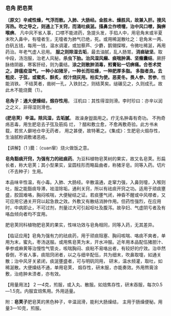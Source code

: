 ### 皂角   肥皂荚

**〔原文〕辛咸性燥，气浮而散。入肺、大肠经。金胜木、燥胜风，故兼入肝。搜风泻热。吹之导之，则通上下关窍，而涌吐痰涎。搐鼻立作喷嚏，治中风口噤，胸痹喉痹**。 凡中风不省人事，口噤不能进药，急提头发，手掐人中，用皂角末或半夏末吹入鼻中，有嚏者生，无嚏者为肺气已绝，死。或用稀涎散吐之：皂角末一两、白矾五钱，每用一钱，温水调灌，或加藜芦、少麝，鹅翎探喉，令微吐稀涎，再用药治。年老气虚人忌用。 **服之则除湿去垢**，最去油腻，乱人肠胃。**消痰破坚**。取中段，汤泡服，治老人风秘。**杀虫下胎。治风湿风癩、痰喘肿满、坚癥囊结**。厥肝脉络阴器，寒客肝经，则为囊结。**涂之则散肿消毒，煎膏贴一切痹痛。合苍术焚之，辟瘟疫湿气，一种小如猪牙，一种长而枯燥，一种肥厚多脂。 多脂者良。去粗皮、子弦，或蜜炙、酥炙，绞汁烧灰用。柏实为使。恶麦冬。畏人参、苦参**。性能消铁。 不结荚者，凿树一孔，入铁封之，则结荚矣。缒碾见之，久则成孔。故此木不能烧爨（1）。

**皂角子：通大便燥结，煅存性用**。 汪机曰：其性得湿则滑。李时珍曰：亦辛以润之之义，非得湿则滑也。

**(肥皂荚）辛温。除风湿，去垢腻**。 故澡身盥面用之。疗无名肿毒有奇功。 不拘奇疡恶毒，用生肥皂去子弦及筋捣 烂，？醋和敷立愈，不愈再敷奇验。此方书未载，若贫人僻地仓卒无药者， 用之甚便，故特著之。《集成》：生肥皂火煅存性，生油腻粉调敷诸恶疮。

【讲解】（1 )爨：（cuan窜）烧火做饭之意。

**皂角豁痰开窍，为强有力的祛痰药**。为豆科植物皂荚树的果实，故又名皂荚。形扁长者，称大皂荚；其小型果实，呈圆柱形而略扁曲者，称猪牙皂。同等入药。切片（不去种子）生用。

本品味辛性温，有小毒。入肺、大肠经。辛散温通，走窜力强，入鼻则嚏，入喉则吐，服之能豁痰导滞，袪湿除垢，通利关窍，所以有祛痰开窍之功。适用于顽痰壅盛，胶固难咯，胸闷咳喘，大便秘结之证。若痰壅气闭，神昏不醒或中风噤者，又可应用它通关开窍以起急救之效。外敷又有散结消肿作用。但药性强烈，在应用时，中病即止，不可过剂，剂量过大可引起呕吐及腹泻。故孕妇、气虚阴亏者及有咯血倾向者均不宜用。

肥皂荚同科植物肥皂荚的果实，性味功效与皂角相同，同等入药，无其差异。

【临证应用】皂角为强有力的祛痰药，用于顽痰阻塞、胸闷咳喘、咯痰不爽者，单用为末，蜜丸，枣汤送服。或用焦皂荚为末，开水冲服。近年用本品配伍猪胆汁、拳参或麻黄等治慢性气管炎，咳喘胸闷、痰粘不易咯出者，有较好的疗效。治卒然昏倒，不省人事，痰阻窍闭者，以之与细辛配伍，共为细末，吹鼻取嚏，如通关散；治中风牙关紧闭，痰涎壅盛者，可与明矾同用， 研末，温水频灌，取吐，如稀涎散。大便燥结不通，单用皂荚， 煅存性，研末服，亦能奏效。外用熬膏涂敷，治疮肿未溃者，亦有效。

【用量用法】 2 —4克，煎服，或入丸、散服。如焙焦存性，研末吞服，每次0.5—1.5克。内服宜焙焦用。外用适量。

附：**皂荚子**肥皂荚的黑色种子，辛温润滑，能利大肠燥结， 主用于肠燥便秘。用量3—10克，煎服。
